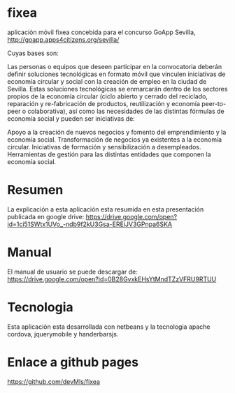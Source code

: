 # fixea
aplicación móvil fixea concebida para el concurso GoApp Sevilla,  http://goapp.apps4citizens.org/sevilla/

Cuyas bases son:

  Las personas o equipos que deseen participar en la convocatoria deberán definir soluciones tecnológicas en formato móvil que vinculen     iniciativas de economía circular y social con la creación de empleo en la ciudad de Sevilla. Estas soluciones tecnológicas se enmarcarán dentro de los sectores propios de la economía circular (ciclo abierto y cerrado del reciclado, reparación y re-fabricación de productos, reutilización y economía peer-to-peer o colaborativa), así como las necesidades de las distintas fórmulas de economía social y pueden ser iniciativas de:

  Apoyo a la creación de nuevos negocios y fomento del emprendimiento y la economía social.
Transformación de negocios ya existentes a la economía circular.
Iniciativas de formación y sensibilización a desempleados.
Herramientas de gestión para las distintas entidades que componen la economía social.

# Resumen
La explicación a esta aplicación esta resumida en esta presentación publicada en google drive:
https://drive.google.com/open?id=1ci51SWtx1UVo_-ndb9f2kU3Gsa-EREiJV3GPnpa6SKA

# Manual
El manual de usuario se puede descargar de:
https://drive.google.com/open?id=0B28GvxkEHsYtMndTZzVFRU9RTUU

# Tecnologia
Esta aplicación esta desarrollada con netbeans y la tecnologia apache cordova, jquerymobile y handerbarsjs.

# Enlace a github pages
https://github.com/devMls/fixea
